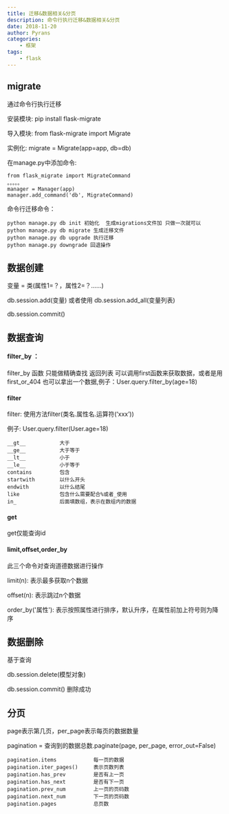 ```yaml
---
title: 迁移&数据相关&分页
description: 命令行执行迁移&数据相关&分页
date: 2018-11-20
author: Pyrans
categories: 
	- 框架
tags:
    - flask
---
```




## migrate

通过命令行执行迁移

安装模块: pip install flask-migrate

导入模块: from flask-migrate import Migrate

实例化:     migrate = Migrate(app=app, db=db)

在manage.py中添加命令:

~~~
from flask_migrate import MigrateCommand
。。。。。
manager = Manager(app)
manager.add_command('db', MigrateCommand)
~~~

命令行迁移命令：

~~~
python manage.py db init 初始化  生成migrations文件加 只做一次就可以
python manage.py db migrate 生成迁移文件
python manage.py db upgrade 执行迁移
python manage.py downgrade 回退操作
~~~

## 数据创建

变量 = 类(属性1=？，属性2=？......)

db.session.add(变量)   或者使用 db.session.add_all(变量列表)

db.session.commit()

## 数据查询

#### filter_by ：

filter_by 函数 只能做精确查找 返回列表 可以调用first函数来获取数据，或者是用first_or_404 也可以拿出一个数据,例子：User.query.filter_by(age=18)

#### filter

filter: 使用方法filter(类名.属性名.运算符(‘xxx’))

例子: User.query.filter(User.age=18)

~~~
__gt__           大于
__ge__           大于等于
__lt__           小于
__le__           小于等于
contains         包含
startwith        以什么开头
endwith          以什么结尾
like             包含什么需要配合%或者_使用
in_              后面填数组，表示在数组内的数据
~~~

#### get

get仅能查询id

#### limit,offset,order_by

此三个命令对查询道德数据进行操作

limit(n): 表示最多获取n个数据

offset(n): 表示跳过n个数据

order_by('属性'): 表示按照属性进行排序，默认升序，在属性前加上符号则为降序

## 数据删除

基于查询

db.session.delete(模型对象)

db.session.commit() 删除成功

## 分页

page表示第几页，per_page表示每页的数据数量

pagination = 查询到的数据总数.paginate(page, per_page, error_out=False)

~~~
pagination.items            每一页的数据
pagination.iter_pages()     表示页数列表
pagination.has_prev         是否有上一页
pagination.has_next         是否有下一页
pagination.prev_num         上一页的页码数
pagination.next_num         下一页的页码数
pagination.pages            总页数
~~~
